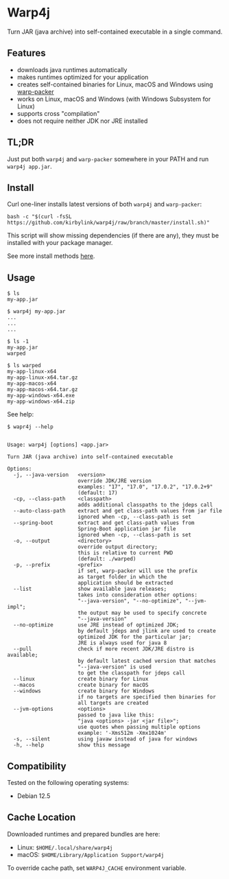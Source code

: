 # Warp4j

Turn JAR (java archive) into self-contained executable in a single command.

## Features

- downloads java runtimes automatically
- makes runtimes optimized for your application
- creates self-contained binaries for Linux, macOS and Windows using [warp-packer](https://github.com/kirbylink/warp)
- works on Linux, macOS and Windows (with Windows Subsystem for Linux)
- supports cross "compilation"
- does not require neither JDK nor JRE installed

## TL;DR

Just put both `warp4j` and `warp-packer` somewhere in your PATH and run `warp4j app.jar`.

## Install

Curl one-liner installs latest versions of both `warp4j` and `warp-packer`:

```
bash -c "$(curl -fsSL https://github.com/kirbylink/warp4j/raw/branch/master/install.sh)"
```

This script will show missing dependencies (if there are any), they must be installed with your package manager.

See more install methods [here](INSTALL.md).

## Usage

```
$ ls
my-app.jar

$ warp4j my-app.jar
...
...
...

$ ls -1
my-app.jar
warped

$ ls warped
my-app-linux-x64
my-app-linux-x64.tar.gz
my-app-macos-x64
my-app-macos-x64.tar.gz
my-app-windows-x64.exe
my-app-windows-x64.zip
```

See help:

```
$ wapr4j --help


Usage: warp4j [options] <app.jar>

Turn JAR (java archive) into self-contained executable

Options:
  -j, --java-version   <version>
                       override JDK/JRE version
                       examples: "17", "17.0", "17.0.2", "17.0.2+9"
                       (default: 17)
  -cp, --class-path    <classpath>
                       adds additional classpaths to the jdeps call
  --auto-class-path    extract and get class-path values from jar file
                       ignored when -cp, --class-path is set
  --spring-boot        extract and get class-path values from
                       Spring-Boot application jar file
                       ignored when -cp, --class-path is set
  -o, --output         <directory>
                       override output directory;
                       this is relative to current PWD
                       (default: ./warped)
  -p, --prefix         <prefix>
                       if set, warp-packer will use the prefix
                       as target folder in which the 
                       application should be extracted
  --list               show available java releases;
                       takes into consideration other options:
                       "--java-version", "--no-optimize", "--jvm-impl";
                       the output may be used to specify concrete
                       "--java-version"
  --no-optimize        use JRE instead of optimized JDK;
                       by default jdeps and jlink are used to create
                       optimized JDK for the particular jar;
                       JRE is always used for java 8
  --pull               check if more recent JDK/JRE distro is available;
                       by default latest cached version that matches
                       "--java-version" is used
                       to get the classpath for jdeps call
  --linux              create binary for Linux
  --macos              create binary for macOS
  --windows            create binary for Windows
                       if no targets are specified then binaries for
                       all targets are created
  --jvm-options        <options>
                       passed to java like this:
                       "java <options> -jar <jar file>";
                       use quotes when passing multiple options
                       example: '-Xms512m -Xmx1024m'
  -s, --silent         using javaw instead of java for windows
  -h, --help           show this message

```

## Compatibility

Tested on the following operating systems:

- Debian 12.5

## Cache Location

Downloaded runtimes and prepared bundles are here:

- Linux: `$HOME/.local/share/warp4j`
- macOS: `$HOME/Library/Application Support/warp4j`

To override cache path, set `WARP4J_CACHE` environment variable.
